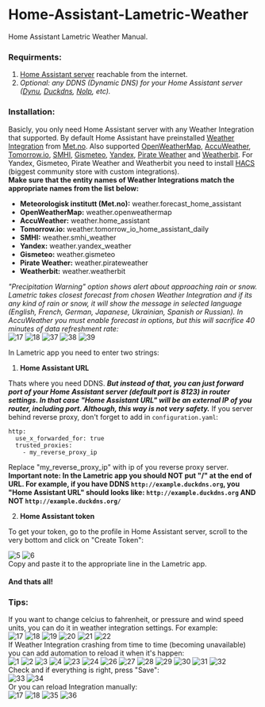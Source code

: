 # Home-Assistant-Lametric-Weather
Home Assistant Lametric Weather Manual.
### Requirments:
  1. [Home Assistant server](https://www.home-assistant.io/installation/) reachable from the internet.
  2. *Optional: any DDNS (Dynamic DNS) for your Home Assistant server ([Dynu](https://www.dynu.com/), [Duckdns](https://www.duckdns.org/), [NoIp](https://www.noip.com/), etc).*
### Installation:
  
  Basicly, you only need Home Assistant server with any Weather Integration that supported. By default Home Assistant have preinstalled [Weather Integration](https://www.home-assistant.io/integrations/met) from [Met.no](https://www.met.no/). Also supported [OpenWeatherMap](https://www.home-assistant.io/integrations/openweathermap), [AccuWeather](https://www.home-assistant.io/integrations/accuweather), [Tomorrow.io](https://www.home-assistant.io/integrations/tomorrowio), [SMHI](https://www.home-assistant.io/integrations/smhi), [Gismeteo](https://github.com/Limych/ha-gismeteo), [Yandex](https://github.com/IATkachenko/HA-YandexWeather), [Pirate Weather](https://github.com/alexander0042/pirate-weather-ha) and [Weatherbit](https://github.com/briis/weatherbit). For Yandex, Gismeteo, Pirate Weather and Weatherbit you need to install [HACS](https://hacs.xyz/) (biggest community store with custom integrations).  
  **Make sure that the entity names of Weather Integrations match the appropriate names from the list below:**  
  <ul>
  <li><b>Meteorologisk institutt (Met.no):</b> weather.forecast_home_assistant</li>
  <li><b>OpenWeatherMap:</b> weather.openweathermap</li>
  <li><b>AccuWeather:</b> weather.home_assistant</li>
  <li><b>Tomorrow.io:</b> weather.tomorrow_io_home_assistant_daily</li>
  <li><b>SMHI:</b> weather.smhi_weather</li>
  <li><b>Yandex:</b> weather.yandex_weather</li>
  <li><b>Gismeteo:</b> weather.gismeteo</li>
  <li><b>Pirate Weather:</b> weather.pirateweather</li>
  <li><b>Weatherbit:</b> weather.weatherbit</li>
  </ul>
  
  *"Precipitation Warning" option shows alert about approaching rain or snow. Lametric takes closest forecast from chosen Weather Integration and if its any kind of rain or snow, it will show the message in selected language (English, French, German, Japanese, Ukrainian, Spanish or Russian). In AccuWeather you must enable forecast in options, but this will sacrifice 40 minutes of data refreshment rate:*  
  ![17](https://github.com/Silergo/Home-Assistant-Lametric-Weather/assets/32046715/f0d0008e-42fd-4d63-ad41-8deea56ab614) ![18](https://github.com/Silergo/Home-Assistant-Lametric-Weather/assets/32046715/596f0ad8-ab5b-4108-a280-c00869d1b55c) ![37](https://github.com/Silergo/Home-Assistant-Lametric-Weather/assets/32046715/018d0f93-8b92-4d11-b56f-58a40aef11d1) ![38](https://github.com/Silergo/Home-Assistant-Lametric-Weather/assets/32046715/799fdecf-3ef9-4d00-b572-a471e4231c26) ![39](https://github.com/Silergo/Home-Assistant-Lametric-Weather/assets/32046715/4a7e0b5d-6e85-4d90-8ab4-8a574aaef6b4)


  In Lametric app you need to enter two strings:  
  1. **Home Assistant URL**

Thats where you need DDNS. ***But instead of that, you can just forward port of your Home Assistant server (default port is 8123) in router settings. In that case "Home Assistant URL" will be an external IP of you router, including port. Although, this way is not very safety.*** If you server behind reverse proxy, don't forget to add in `configuration.yaml`: 
<pre><code>http:
  use_x_forwarded_for: true
  trusted_proxies:
    - my_reverse_proxy_ip
</code></pre>
Replace "my_reverse_proxy_ip" with ip of you reverse proxy server.    
**Important note: In the Lametric app you should NOT put "/" at the end of URL. For example, if you have DDNS `http://example.duckdns.org`, you "Home Assistant URL" should looks like: `http://example.duckdns.org` AND NOT `http://example.duckdns.org/`**
  
  2. **Home Assistant token**

To get your token, go to the profile in Home Assistant server, scroll to the very bottom and click on "Create Token":

![5](https://github.com/Silergo/Home-Assistant-Lametric-Weather/assets/32046715/f9f70943-6a18-49a6-93eb-d380981756a6)  ![6](https://github.com/Silergo/Home-Assistant-Lametric-Weather/assets/32046715/8d63daf5-25ca-4761-9dd6-d25fa157efa4)  
Copy and paste it to the appropriate line in the Lametric app.
#### And thats all!

### Tips:
If you want to change celcius to fahrenheit, or pressure and wind speed units, you can do it in weather integration settings. For example:  
![17](https://github.com/Silergo/Home-Assistant-Lametric-Weather/assets/32046715/71de1c27-ca16-4dd6-9e01-865239ef05d8)  ![18](https://github.com/Silergo/Home-Assistant-Lametric-Weather/assets/32046715/00ed7182-3808-4799-9f32-8cad3903e4e4)  ![19](https://github.com/Silergo/Home-Assistant-Lametric-Weather/assets/32046715/7af35af8-f30a-4784-9101-b4ea5956b6a0)  ![20](https://github.com/Silergo/Home-Assistant-Lametric-Weather/assets/32046715/be6f74e4-60ec-49c8-9eab-5bf85d2ae761)  ![21](https://github.com/Silergo/Home-Assistant-Lametric-Weather/assets/32046715/ca7ec3a5-136c-41c1-b8f5-468deba491b7)  ![22](https://github.com/Silergo/Home-Assistant-Lametric-Weather/assets/32046715/c4a6992c-0cec-47bc-b373-c9eaac92b05a)  
If Weather Integration crashing from time to time (becoming unavailable) you can add automation to reload it when it's happen:  
![1](https://github.com/Silergo/Home-Assistant-Lametric-Weather/assets/32046715/0529f5ce-bda9-4ab4-9181-15f1831b7a62)  ![2](https://github.com/Silergo/Home-Assistant-Lametric-Weather/assets/32046715/e84e6d1c-d0c8-4346-a95c-a7e2912047d6)  ![3](https://github.com/Silergo/Home-Assistant-Lametric-Weather/assets/32046715/cf89f024-7bf8-4137-829e-d5ab268a1bc5)  ![4](https://github.com/Silergo/Home-Assistant-Lametric-Weather/assets/32046715/e0aa2816-d8fa-406c-b5df-2d26261d3d1f)  ![23](https://github.com/Silergo/Home-Assistant-Lametric-Weather/assets/32046715/9629fe41-5021-4d4e-894a-9b9295acca4f)  ![24](https://github.com/Silergo/Home-Assistant-Lametric-Weather/assets/32046715/0dfa909a-8c1d-4040-841a-6974a056b68d)  ![26](https://github.com/Silergo/Home-Assistant-Lametric-Weather/assets/32046715/ad55d1a6-49f1-474f-95f8-1aa9db544aad)  ![27](https://github.com/Silergo/Home-Assistant-Lametric-Weather/assets/32046715/5e9fd185-95d5-48f3-8f5a-35b5561f57a7)  ![28](https://github.com/Silergo/Home-Assistant-Lametric-Weather/assets/32046715/9fae819a-c8b9-4ef5-b870-88a91496c050)  ![29](https://github.com/Silergo/Home-Assistant-Lametric-Weather/assets/32046715/e61af8c9-e42e-4071-bff2-42c30761e762)  ![30](https://github.com/Silergo/Home-Assistant-Lametric-Weather/assets/32046715/f53b39e5-6a52-4489-9a78-6054ff67fb16)  ![31](https://github.com/Silergo/Home-Assistant-Lametric-Weather/assets/32046715/de5180f0-cd19-4a96-8dd0-7a3383934f69)  ![32](https://github.com/Silergo/Home-Assistant-Lametric-Weather/assets/32046715/873ac0fd-de6b-412d-86fa-74976acfb9fd)  
Check and if everything is right, press "Save":  
![33](https://github.com/Silergo/Home-Assistant-Lametric-Weather/assets/32046715/f6f74f9a-3d00-46d8-85e0-84301361e323)  ![34](https://github.com/Silergo/Home-Assistant-Lametric-Weather/assets/32046715/86e4086b-cb1d-4de9-b319-0e094cf737e2)  
Or you can reload Integration manually:  
![17](https://github.com/Silergo/Home-Assistant-Lametric-Weather/assets/32046715/8dd5be2a-2fa1-4d2f-af01-fcf01c4c45ae)  ![18](https://github.com/Silergo/Home-Assistant-Lametric-Weather/assets/32046715/502fcdc5-edd6-4458-b06c-385c948adc86)  ![35](https://github.com/Silergo/Home-Assistant-Lametric-Weather/assets/32046715/0663eb83-7344-4ec6-9dfd-68b4dbe6ff89)  ![36](https://github.com/Silergo/Home-Assistant-Lametric-Weather/assets/32046715/894b933a-8ee1-4e33-b9b3-4f39b7f3f689)

